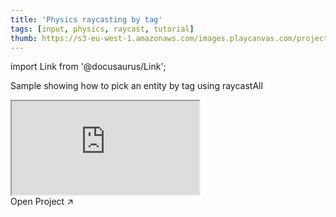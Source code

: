 ```yaml
---
title: 'Physics raycasting by tag'
tags: [input, physics, raycast, tutorial]
thumb: https://s3-eu-west-1.amazonaws.com/images.playcanvas.com/projects/12/691309/22953E-image-75.jpg
---
```


import Link from '@docusaurus/Link';

Sample showing how to pick an entity by tag using raycastAll

<div className="iframe-container">
    <iframe src="https://playcanv.as/p/j1aT7giL/" title="Physics raycasting by tag" allow="camera; microphone; xr-spatial-tracking; fullscreen" allowfullscreen></iframe>
</div>

<Link to='https://playcanvas.com/project/691309/'>Open Project ↗</Link>
